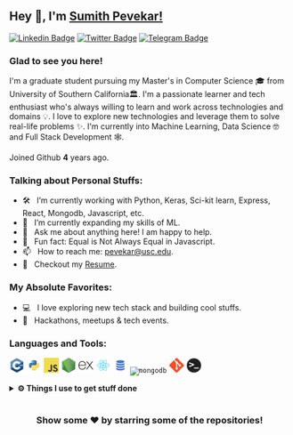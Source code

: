 ## Hey 👋, I'm [Sumith Pevekar!](https://github.com/Sumith-Pevekar)

[![Linkedin Badge](https://img.shields.io/badge/-LinkedIn-0e76a8?style=flat-square&logo=Linkedin&logoColor=white)](https://www.linkedin.com/in/sumithpevekar/)
[![Twitter Badge](https://img.shields.io/badge/-Twitter-00acee?style=flat-square&logo=Twitter&logoColor=white)](https://twitter.com/PevekarSumith)
[![Telegram Badge](https://img.shields.io/badge/-Telegram-0088cc?style=flat-square&logo=Telegram&logoColor=white)](https://t.me/SumithP26)

### Glad to see you here!

I'm a graduate student pursuing my Master's in Computer Science 🎓 from  University of Southern California🏛. I'm a passionate learner  and tech enthusiast who's always willing to learn and work across technologies and domains 💡. I love to explore new technologies and leverage them to solve real-life problems ✨. I'm currently into Machine Learning, Data Science 🤓 and Full Stack Development 🕸️.

Joined Github **4** years ago.



### Talking about Personal Stuffs:

- 🛠 &nbsp; I’m currently working with Python, Keras, Sci-kit learn, Express, React, Mongodb, Javascript, etc.
- 🚀 &nbsp; I’m currently expanding my skills of ML.
- 💬 &nbsp; Ask me about anything here! I am happy to help.
- 👾 &nbsp; Fun fact: Equal is Not Always Equal in Javascript.
- 📫 &nbsp; How to reach me: pevekar@usc.edu.
- 📝 &nbsp; Checkout my [Resume](https://github.com/Sumith-Pevekar/Sumith-Pevekar/blob/master/resume.pdf).

### My Absolute Favorites:

- 💻 &nbsp; I love exploring new tech stack and building cool stuffs.
- 🍕 &nbsp; Hackathons, meetups & tech events.

### Languages and Tools:

<code><img height="27" src="https://raw.githubusercontent.com/github/explore/80688e429a7d4ef2fca1e82350fe8e3517d3494d/topics/cpp/cpp.png" alt="cpp"></code>
<code><img height="27" src="https://raw.githubusercontent.com/github/explore/80688e429a7d4ef2fca1e82350fe8e3517d3494d/topics/python/python.png" alt="python"></code>
<code><img height="27" src="https://raw.githubusercontent.com/github/explore/80688e429a7d4ef2fca1e82350fe8e3517d3494d/topics/javascript/javascript.png" alt="javascript"></code>
<code><img height="27" src="https://raw.githubusercontent.com/github/explore/80688e429a7d4ef2fca1e82350fe8e3517d3494d/topics/nodejs/nodejs.png" alt="nodejs"></code>
<code><img height="27" src="https://raw.githubusercontent.com/devicons/devicon/master/icons/express/express-original.svg" alt="expressjs"></code>
<code><img height="27" src="https://raw.githubusercontent.com/github/explore/80688e429a7d4ef2fca1e82350fe8e3517d3494d/topics/react/react.png" alt="react"></code>
<code><img height="27" src="https://raw.githubusercontent.com/github/explore/80688e429a7d4ef2fca1e82350fe8e3517d3494d/topics/sql/sql.png" alt="sql"></code>
<code><img height="27" src="https://encrypted-tbn0.gstatic.com/images?q=tbn%3AANd9GcSTTzPAw-55ssm1Im594xYZ9eRQu2JylrkYLg&usqp=CAU" alt="mongodb"></code>
<code><img height="27" src="https://raw.githubusercontent.com/devicons/devicon/master/icons/git/git-original.svg" alt="git"></code>
<code><img height="27" src="https://raw.githubusercontent.com/github/explore/80688e429a7d4ef2fca1e82350fe8e3517d3494d/topics/terminal/terminal.png" alt="terminal"></code>

<!--
<code><img height="25" src="https://raw.githubusercontent.com/github/explore/80688e429a7d4ef2fca1e82350fe8e3517d3494d/topics/sass/sass.png" alt="sass"></code>
-->


 
<details>	
  <br />
  <summary><b>⚙️ Things I use to get stuff done</b></summary>
  	<ul>
  	    <li><b>OS:</b> Windows </li>
	    <li><b>Laptop: </b> HP Pavilion (i5)</li>
  	    <li><b>Browser: </b> Google Chrome</li>
	    <li><b>Code Editor:</b> VSCode - One of the best editor.</li>
	    <li><b>To Stay Updated:</b> Linkedin and Twitter.</li>
	    <br />
	</ul>	
</details>

#

<div align="center">

### Show some ❤️ by starring some of the repositories!

</div>

